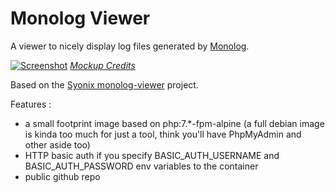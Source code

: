 Monolog Viewer 
==============

A viewer to nicely display log files generated by [Monolog](https://github.com/Seldaek/monolog).

[![Screenshot](https://github.com/Syonix/monolog-viewer/raw/master/web/img/screenshot.png)](#installation)
*[Mockup Credits](https://dribbble.com/shots/994811-Apple-pack)*

Based on the [Syonix monolog-viewer](https://github.com/Syonix/monolog-viewer) project.

Features :
- a small footprint image based on php:7.*-fpm-alpine (a full debian image is kinda too much for just a tool, think you'll have PhpMyAdmin and other aside too)
- HTTP basic auth if you specify BASIC_AUTH_USERNAME and BASIC_AUTH_PASSWORD env variables to the container
- public github repo

